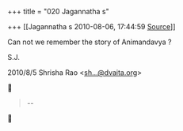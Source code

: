 +++
title = "020 Jagannatha s"

+++
[[Jagannatha s	2010-08-06, 17:44:59 [Source](https://groups.google.com/g/bvparishat/c/HrzWWGVWESk)]]



Can not we remember the story of Animandavya ?

S.J.

  


2010/8/5 Shrisha Rao \<[sh...@dvaita.org]()\>  



>   
> --  



